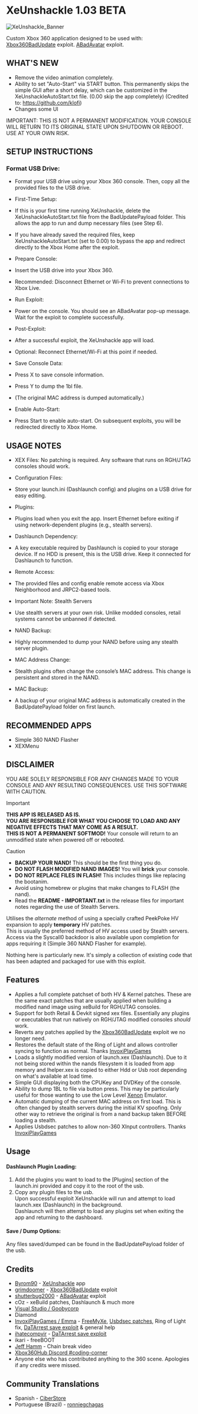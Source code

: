 # XeUnshackle 1.03 BETA
![XeUnshackle_Banner](XeUnshackle.jpg)

Custom Xbox 360 application designed to be used with:
[Xbox360BadUpdate](https://github.com/grimdoomer/Xbox360BadUpdate) exploit.
[ABadAvatar](https://github.com/shutterbug2000/ABadAvatar) exploit.  

## WHAT'S NEW
- Remove the video animation completely.
- Ability to set "Auto-Start" via START button. This permanently skips the simple GUI after a short delay, which can be customized in the XeUnshackleAutoStart.txt file. (0.00 skip the app completely) (Credited to: https://github.com/klofi)
- Changes some UI

IMPORTANT: THIS IS NOT A PERMANENT MODIFICATION. YOUR CONSOLE WILL RETURN TO ITS ORIGINAL STATE UPON SHUTDOWN OR REBOOT. USE AT YOUR OWN RISK.

## SETUP INSTRUCTIONS
### Format USB Drive:
- Format your USB drive using your Xbox 360 console. Then, copy all the provided files to the USB drive.

- First-Time Setup:

- If this is your first time running XeUnshackle, delete the XeUnshackleAutoStart.txt file from the BadUpdatePayload folder. This allows the app to run and dump necessary files (see Step 6).

- If you have already saved the required files, keep XeUnshackleAutoStart.txt (set to 0.00) to bypass the app and redirect directly to the Xbox Home after the exploit.

- Prepare Console:
- Insert the USB drive into your Xbox 360.
- Recommended: Disconnect Ethernet or Wi-Fi to prevent connections to Xbox Live.

- Run Exploit:
- Power on the console. You should see an ABadAvatar pop-up message. Wait for the exploit to complete successfully.

- Post-Exploit:
- After a successful exploit, the XeUnshackle app will load.
- Optional: Reconnect Ethernet/Wi-Fi at this point if needed.

- Save Console Data:

- Press X to save console information.

- Press Y to dump the 1bl file.
- (The original MAC address is dumped automatically.)

- Enable Auto-Start:
- Press Start to enable auto-start. On subsequent exploits, you will be redirected directly to Xbox Home.


## USAGE NOTES
- XEX Files: No patching is required. Any software that runs on RGH/JTAG consoles should work.

- Configuration Files:
- Store your launch.ini (Dashlaunch config) and plugins on a USB drive for easy editing.

- Plugins:
- Plugins load when you exit the app. Insert Ethernet before exiting if using network-dependent plugins (e.g., stealth servers).

- Dashlaunch Dependency:
- A key executable required by Dashlaunch is copied to your storage device. If no HDD is present, this is the USB drive. Keep it connected for Dashlaunch to function.

- Remote Access:
- The provided files and config enable remote access via Xbox Neighborhood and JRPC2-based tools.

- Important Note: Stealth Servers
- Use stealth servers at your own risk. Unlike modded consoles, retail systems cannot be unbanned if detected.

- NAND Backup:
- Highly recommended to dump your NAND before using any stealth server plugin.

- MAC Address Change:
- Stealth plugins often change the console’s MAC address. This change is persistent and stored in the NAND.

- MAC Backup:
- A backup of your original MAC address is automatically created in the BadUpdatePayload folder on first launch.


## RECOMMENDED APPS
- Simple 360 NAND Flasher
- XEXMenu


## DISCLAIMER
YOU ARE SOLELY RESPONSIBLE FOR ANY CHANGES MADE TO YOUR CONSOLE AND ANY RESULTING CONSEQUENCES. USE THIS SOFTWARE WITH CAUTION.

> [!IMPORTANT]  
> **THIS APP IS RELEASED AS IS.**  
> **YOU ARE RESPONSIBLE FOR WHAT YOU CHOOSE TO LOAD AND ANY NEGATIVE EFFECTS THAT MAY COME AS A RESULT.**  
> **THIS IS NOT A PERMANENT SOFTMOD!** Your console will return to an unmodified state when powered off or rebooted.

> [!CAUTION]
> * **BACKUP YOUR NAND!** This should be the first thing you do.
> * **DO NOT FLASH MODIFIED NAND IMAGES!** You will **brick** your console.
> * **DO NOT REPLACE FILES IN FLASH!** This includes things like replacing the bootanim.
> * Avoid using homebrew or plugins that make changes to FLASH (the nand).
> * Read the **README - IMPORTANT.txt** in the release files for important notes regarding the use of Stealth Servers.

Utilises the _alternate_ method of using a specially crafted PeekPoke HV expansion to apply **temporary** HV patches.  
This is usually the preferred method of HV access used by Stealth servers.  
Access via the Syscall0 backdoor is also available upon completion for apps requiring it (Simple 360 NAND Flasher for example).  

Nothing here is particularly new. It's simply a collection of existing code that has been adapted and packaged for use with this exploit.

## Features
- Applies a full complete patchset of both HV & Kernel patches. These are the same exact patches that are usually applied when building a modified nand image using xeBuild for RGH/JTAG consoles.
- Support for both Retail & Devkit signed xex files. Essentially any plugins or executables that run natively on RGH/JTAG modified consoles _should_ work.
- Reverts any patches applied by the [Xbox360BadUpdate](https://github.com/grimdoomer/Xbox360BadUpdate) exploit we no longer need.
- Restores the default state of the Ring of Light and allows controller syncing to function as normal. Thanks [InvoxiPlayGames](https://github.com/InvoxiPlayGames)
- Loads a slightly modified version of launch.xex (Dashlaunch). Due to it not being stored within the nands filesystem it is loaded from app memory and lhelper.xex is copied to either Hdd or Usb root depending on what's available at load time.
- Simple GUI displaying both the CPUKey and DVDKey of the console.
- Ability to dump 1BL to file via button press. This may be particularly useful for those wanting to use the Low Level [Xenon](https://github.com/xenon-emu/xenon) Emulator.
- Automatic dumping of the current MAC address on first load. This is often changed by stealth servers during the initial KV spoofing. Only other way to retrieve the original is from a nand backup taken BEFORE loading a stealth.
- Applies Usbdsec patches to allow non-360 XInput controllers. Thanks [InvoxiPlayGames](https://github.com/InvoxiPlayGames)

## Usage
#### Dashlaunch Plugin Loading:
1. Add the plugins you want to load to the [Plugins] section of the launch.ini provided and copy it to the root of the usb. 
2. Copy any plugin files to the usb.  
Upon successful exploit XeUnshackle will run and attempt to load launch.xex (Dashlaunch) in the background.  
Dashlaunch will then attempt to load any plugins set when exiting the app and returning to the dashboard.

#### Save / Dump Options:
Any files saved/dumped can be found in the BadUpdatePayload folder of the usb.

## Credits
- [Byrom90](https://github.com/Byrom90) - [XeUnshackle](https://github.com/Byrom90/XeUnshackle) app
- [grimdoomer](https://github.com/grimdoomer) - [Xbox360BadUpdate](https://github.com/grimdoomer/Xbox360BadUpdate) exploit
- [shutterbug2000](https://github.com/shutterbug2000) - [ABadAvatar](https://github.com/shutterbug2000/ABadAvatar) exploit
- cOz - xeBuild patches, Dashlaunch & much more
- [Visual Studio / Goobycorp](https://github.com/GoobyCorp)
- Diamond
- [InvoxiPlayGames / Emma](https://github.com/InvoxiPlayGames) - [FreeMyXe](https://github.com/FreeMyXe), [Usbdsec patches](https://github.com/InvoxiPlayGames/UsbdSecPatch), Ring of Light fix, [DaTArrest save exploit](https://github.com/RBEnhanced/DaTArrest) & general help
- [ihatecompvir](https://github.com/ihatecompvir) - [DaTArrest save exploit](https://github.com/RBEnhanced/DaTArrest)
- ikari - freeBOOT
- [Jeff Hamm](https://www.youtube.com/watch?v=PantVXVEVUg) - Chain break video
- [Xbox360Hub Discord #coding-corner](https://xbox360hub.com/)
- Anyone else who has contributed anything to the 360 scene. Apologies if any credits were missed.

## Community Translations
- Spanish - [CiberStore](https://github.com/CiberStore)
- Portuguese (Brazil) - [ronniegchagas](https://github.com/ronniegchagas)
